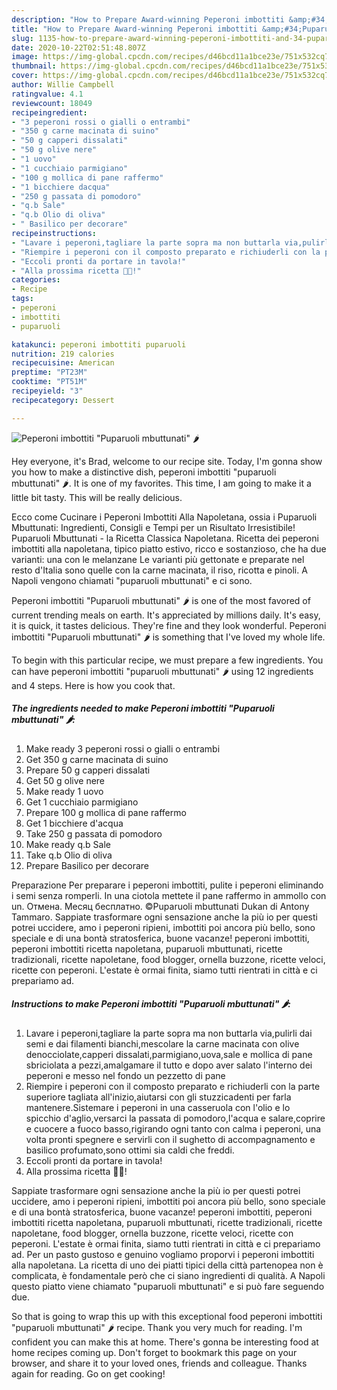 ```yaml
---
description: "How to Prepare Award-winning Peperoni imbottiti &amp;#34;Puparuoli mbuttunati&amp;#34; 🌶"
title: "How to Prepare Award-winning Peperoni imbottiti &amp;#34;Puparuoli mbuttunati&amp;#34; 🌶"
slug: 1135-how-to-prepare-award-winning-peperoni-imbottiti-and-34-puparuoli-mbuttunati-and-34
date: 2020-10-22T02:51:48.807Z
image: https://img-global.cpcdn.com/recipes/d46bcd11a1bce23e/751x532cq70/peperoni-imbottiti-puparuoli-mbuttunati-🌶-recipe-main-photo.jpg
thumbnail: https://img-global.cpcdn.com/recipes/d46bcd11a1bce23e/751x532cq70/peperoni-imbottiti-puparuoli-mbuttunati-🌶-recipe-main-photo.jpg
cover: https://img-global.cpcdn.com/recipes/d46bcd11a1bce23e/751x532cq70/peperoni-imbottiti-puparuoli-mbuttunati-🌶-recipe-main-photo.jpg
author: Willie Campbell
ratingvalue: 4.1
reviewcount: 18049
recipeingredient:
- "3 peperoni rossi o gialli o entrambi"
- "350 g carne macinata di suino"
- "50 g capperi dissalati"
- "50 g olive nere"
- "1 uovo"
- "1 cucchiaio parmigiano"
- "100 g mollica di pane raffermo"
- "1 bicchiere dacqua"
- "250 g passata di pomodoro"
- "q.b Sale"
- "q.b Olio di oliva"
- " Basilico per decorare"
recipeinstructions:
- "Lavare i peperoni,tagliare la parte sopra ma non buttarla via,pulirli dai semi e dai filamenti bianchi,mescolare la carne macinata con olive denocciolate,capperi dissalati,parmigiano,uova,sale e mollica di pane sbriciolata a pezzi,amalgamare il tutto e dopo aver salato l&#39;interno dei peperoni e messo nel fondo un pezzetto di pane"
- "Riempire i peperoni con il composto preparato e richiuderli con la parte superiore tagliata all&#39;inizio,aiutarsi con gli stuzzicadenti per farla mantenere.Sistemare i peperoni in una casseruola con l&#39;olio e lo spicchio d&#39;aglio,versarci la passata di pomodoro,l&#39;acqua e salare,coprire e cuocere a fuoco basso,rigirando ogni tanto con calma i peperoni, una volta pronti spegnere e servirli con il sughetto di accompagnamento e basilico profumato,sono ottimi sia caldi che freddi."
- "Eccoli pronti da portare in tavola!"
- "Alla prossima ricetta 👩‍🍳!"
categories:
- Recipe
tags:
- peperoni
- imbottiti
- puparuoli

katakunci: peperoni imbottiti puparuoli 
nutrition: 219 calories
recipecuisine: American
preptime: "PT23M"
cooktime: "PT51M"
recipeyield: "3"
recipecategory: Dessert

---
```



![Peperoni imbottiti &#34;Puparuoli mbuttunati&#34; 🌶](https://img-global.cpcdn.com/recipes/d46bcd11a1bce23e/751x532cq70/peperoni-imbottiti-puparuoli-mbuttunati-🌶-recipe-main-photo.jpg)

Hey everyone, it's Brad, welcome to our recipe site. Today, I'm gonna show you how to make a distinctive dish, peperoni imbottiti &#34;puparuoli mbuttunati&#34; 🌶. It is one of my favorites. This time, I am going to make it a little bit tasty. This will be really delicious.

Ecco come Cucinare i Peperoni Imbottiti Alla Napoletana, ossia i Puparuoli Mbuttunati: Ingredienti, Consigli e Tempi per un Risultato Irresistibile! Puparuoli Mbuttunati - la Ricetta Classica Napoletana. Ricetta dei peperoni imbottiti alla napoletana, tipico piatto estivo, ricco e sostanzioso, che ha due varianti: una con le melanzane Le varianti più gettonate e preparate nel resto d&#39;Italia sono quelle con la carne macinata, il riso, ricotta e pinoli. A Napoli vengono chiamati &#34;puparuoli mbuttunati&#34; e ci sono.

Peperoni imbottiti &#34;Puparuoli mbuttunati&#34; 🌶 is one of the most favored of current trending meals on earth. It's appreciated by millions daily. It's easy, it is quick, it tastes delicious. They're fine and they look wonderful. Peperoni imbottiti &#34;Puparuoli mbuttunati&#34; 🌶 is something that I've loved my whole life.


To begin with this particular recipe, we must prepare a few ingredients. You can have peperoni imbottiti &#34;puparuoli mbuttunati&#34; 🌶 using 12 ingredients and 4 steps. Here is how you cook that.

<!--inarticleads1-->

##### The ingredients needed to make Peperoni imbottiti &#34;Puparuoli mbuttunati&#34; 🌶:

1. Make ready 3 peperoni rossi o gialli o entrambi
1. Get 350 g carne macinata di suino
1. Prepare 50 g capperi dissalati
1. Get 50 g olive nere
1. Make ready 1 uovo
1. Get 1 cucchiaio parmigiano
1. Prepare 100 g mollica di pane raffermo
1. Get 1 bicchiere d&#39;acqua
1. Take 250 g passata di pomodoro
1. Make ready q.b Sale
1. Take q.b Olio di oliva
1. Prepare  Basilico per decorare


Preparazione Per preparare i peperoni imbottiti, pulite i peperoni eliminando i semi senza romperli. In una ciotola mettete il pane raffermo in ammollo con un. Отмена. Месяц бесплатно. ©Puparuoli mbuttunati Dukan di Antony Tammaro. Sappiate trasformare ogni sensazione anche la più io per questi potrei uccidere, amo i peperoni ripieni, imbottiti poi ancora più bello, sono speciale e di una bontà stratosferica, buone vacanze! peperoni imbottiti, peperoni imbottiti ricetta napoletana, puparuoli mbuttunati, ricette tradizionali, ricette napoletane, food blogger, ornella buzzone, ricette veloci, ricette con peperoni. L&#39;estate è ormai finita, siamo tutti rientrati in città e ci prepariamo ad. 

<!--inarticleads2-->

##### Instructions to make Peperoni imbottiti &#34;Puparuoli mbuttunati&#34; 🌶:

1. Lavare i peperoni,tagliare la parte sopra ma non buttarla via,pulirli dai semi e dai filamenti bianchi,mescolare la carne macinata con olive denocciolate,capperi dissalati,parmigiano,uova,sale e mollica di pane sbriciolata a pezzi,amalgamare il tutto e dopo aver salato l&#39;interno dei peperoni e messo nel fondo un pezzetto di pane
1. Riempire i peperoni con il composto preparato e richiuderli con la parte superiore tagliata all&#39;inizio,aiutarsi con gli stuzzicadenti per farla mantenere.Sistemare i peperoni in una casseruola con l&#39;olio e lo spicchio d&#39;aglio,versarci la passata di pomodoro,l&#39;acqua e salare,coprire e cuocere a fuoco basso,rigirando ogni tanto con calma i peperoni, una volta pronti spegnere e servirli con il sughetto di accompagnamento e basilico profumato,sono ottimi sia caldi che freddi.
1. Eccoli pronti da portare in tavola!
1. Alla prossima ricetta 👩‍🍳!


Sappiate trasformare ogni sensazione anche la più io per questi potrei uccidere, amo i peperoni ripieni, imbottiti poi ancora più bello, sono speciale e di una bontà stratosferica, buone vacanze! peperoni imbottiti, peperoni imbottiti ricetta napoletana, puparuoli mbuttunati, ricette tradizionali, ricette napoletane, food blogger, ornella buzzone, ricette veloci, ricette con peperoni. L&#39;estate è ormai finita, siamo tutti rientrati in città e ci prepariamo ad. Per un pasto gustoso e genuino vogliamo proporvi i peperoni imbottiti alla napoletana. La ricetta di uno dei piatti tipici della città partenopea non è complicata, è fondamentale però che ci siano ingredienti di qualità. A Napoli questo piatto viene chiamato &#34;puparuoli mbuttunati&#34; e si può fare seguendo due. 

So that is going to wrap this up with this exceptional food peperoni imbottiti &#34;puparuoli mbuttunati&#34; 🌶 recipe. Thank you very much for reading. I'm confident you can make this at home. There's gonna be interesting food at home recipes coming up. Don't forget to bookmark this page on your browser, and share it to your loved ones, friends and colleague. Thanks again for reading. Go on get cooking!
